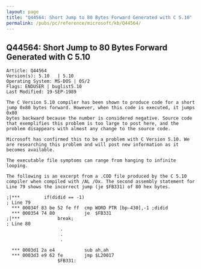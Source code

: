 ```yaml
---
layout: page
title: "Q44564: Short Jump to 80 Bytes Forward Generated with C 5.10"
permalink: /pubs/pc/reference/microsoft/kb/Q44564/
---
```


## Q44564: Short Jump to 80 Bytes Forward Generated with C 5.10

	Article: Q44564
	Version(s): 5.10   | 5.10
	Operating System: MS-DOS | OS/2
	Flags: ENDUSER | buglist5.10
	Last Modified: 19-SEP-1989
	
	The C Version 5.10 compiler has been shown to produce code for a short
	jump 0x80 bytes forward. However, when this code is executed, it jumps 0x80
	bytes backward because the number is considered negative. Source code
	that exemplifies this problem is too large to post here, and the
	problem disappears with almost any change to the source code.
	
	Microsoft has confirmed this to be a problem with C Version 5.10. We
	are researching this problem and will post new information as it
	becomes available.
	
	The executable file symptoms can range from hanging to infinite
	looping.
	
	The following is an excerpt from a .COD file produced by the C 5.10
	compiler when compiled with /AL /Ox. The second assembly statement for
	Line 79 shows the incorrect jump (je $FB331) of 80 hex bytes.
	
	;|***         if(didid == -1)
	; Line 79
	  *** 00034f 83 be 52 fe ff  cmp WORD PTR [bp-430],-1 ;didid
	  *** 000354 74 80           je  $FB331
	;|***              break;
	; Line 80
	                    .
	                    .
	                    .
	
	  *** 0003d1 2a e4           sub ah,ah
	  *** 0003d3 e9 62 fe        jmp $L20017
	                   $FB331:
